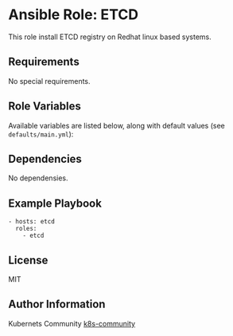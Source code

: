 Ansible Role: ETCD
==================

This role install ETCD registry on Redhat linux based systems.


Requirements
------------

No special requirements.


Role Variables
--------------

Available variables are listed below, along with default values (see `defaults/main.yml`):


Dependencies
------------

No dependensies.


Example Playbook
----------------

    - hosts: etcd
      roles:
        - etcd

License
-------

MIT

Author Information
------------------

Kubernets Community [k8s-community](https://github.com/k8s-community)
